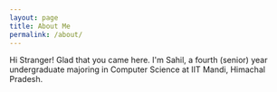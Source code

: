 ```yaml
---
layout: page
title: About Me
permalink: /about/
---
```

Hi Stranger! Glad that you came here.
I'm Sahil, a fourth (senior) year undergraduate majoring in Computer Science at IIT Mandi, Himachal Pradesh.
